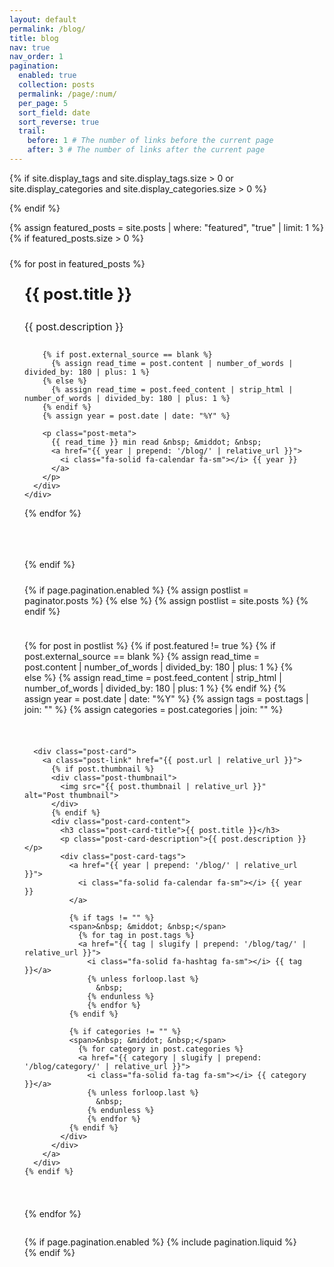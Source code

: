 ```yaml
---
layout: default
permalink: /blog/
title: blog
nav: true
nav_order: 1
pagination:
  enabled: true
  collection: posts
  permalink: /page/:num/
  per_page: 5
  sort_field: date
  sort_reverse: true
  trail:
    before: 1 # The number of links before the current page
    after: 3 # The number of links after the current page
---
```


<div class="post">

{% if site.display_tags and site.display_tags.size > 0 or site.display_categories and site.display_categories.size > 0 %}
  <div class="tag-category-list">
    <ul class="p-0 m-0">
      {% for tag in site.display_tags %}
        <li>
          <i class="fa-solid fa-hashtag fa-sm"></i> <a href="{{ tag | slugify | prepend: '/blog/tag/' | relative_url }}">{{ tag }}</a>
        </li>
        {% unless forloop.last %}
          <p>&bull;</p>
        {% endunless %}
      {% endfor %}
      {% if site.display_categories.size > 0 and site.display_tags.size > 0 %}
        <p>&bull;</p>
      {% endif %}
      {% for category in site.display_categories %}
        <li>
          <i class="fa-solid fa-tag fa-sm"></i> <a href="{{ category | slugify | prepend: '/blog/category/' | relative_url }}">{{ category }}</a>
        </li>
        {% unless forloop.last %}
          <p>&bull;</p>
        {% endunless %}
      {% endfor %}
    </ul>
  </div>
  {% endif %}

{% assign featured_posts = site.posts | where: "featured", "true" | limit: 1 %}
{% if featured_posts.size > 0 %}
<div class="featured-post">
  {% for post in featured_posts %}
  <a href="{{ post.url | relative_url }}">
    <div class="featured-card">
      <div class="card-content">
        <div class="pin-icon">
          <i class="fa-solid fa-thumbtack fa-xs"></i>
        </div>
        <h3 class="card-title">{{ post.title }}</h3>
        <p class="card-description">{{ post.description }}</p>

        {% if post.external_source == blank %}
          {% assign read_time = post.content | number_of_words | divided_by: 180 | plus: 1 %}
        {% else %}
          {% assign read_time = post.feed_content | strip_html | number_of_words | divided_by: 180 | plus: 1 %}
        {% endif %}
        {% assign year = post.date | date: "%Y" %}

        <p class="post-meta">
          {{ read_time }} min read &nbsp; &middot; &nbsp;
          <a href="{{ year | prepend: '/blog/' | relative_url }}">
            <i class="fa-solid fa-calendar fa-sm"></i> {{ year }}
          </a>
        </p>
      </div>
    </div>
  </a>
  {% endfor %}
</div>
<hr>
{% endif %}

<div class="post-list">
  {% if page.pagination.enabled %}
    {% assign postlist = paginator.posts %}
  {% else %}
    {% assign postlist = site.posts %}
  {% endif %}

  {% for post in postlist %}
    {% if post.featured != true %}
      {% if post.external_source == blank %}
        {% assign read_time = post.content | number_of_words | divided_by: 180 | plus: 1 %}
      {% else %}
        {% assign read_time = post.feed_content | strip_html | number_of_words | divided_by: 180 | plus: 1 %}
      {% endif %}
      {% assign year = post.date | date: "%Y" %}
      {% assign tags = post.tags | join: "" %}
      {% assign categories = post.categories | join: "" %}

      <div class="post-card">
        <a class="post-link" href="{{ post.url | relative_url }}">
          {% if post.thumbnail %}
          <div class="post-thumbnail">
            <img src="{{ post.thumbnail | relative_url }}" alt="Post thumbnail">
          </div>
          {% endif %}
          <div class="post-card-content">
            <h3 class="post-card-title">{{ post.title }}</h3>
            <p class="post-card-description">{{ post.description }}</p>
            <div class="post-card-tags">
              <a href="{{ year | prepend: '/blog/' | relative_url }}">
                <i class="fa-solid fa-calendar fa-sm"></i> {{ year }}
              </a>

              {% if tags != "" %}
              <span>&nbsp; &middot; &nbsp;</span>
                {% for tag in post.tags %}
                <a href="{{ tag | slugify | prepend: '/blog/tag/' | relative_url }}">
                  <i class="fa-solid fa-hashtag fa-sm"></i> {{ tag }}</a>
                  {% unless forloop.last %}
                    &nbsp;
                  {% endunless %}
                  {% endfor %}
              {% endif %}

              {% if categories != "" %}
              <span>&nbsp; &middot; &nbsp;</span>
                {% for category in post.categories %}
                <a href="{{ category | slugify | prepend: '/blog/category/' | relative_url }}">
                  <i class="fa-solid fa-tag fa-sm"></i> {{ category }}</a>
                  {% unless forloop.last %}
                    &nbsp;
                  {% endunless %}
                  {% endfor %}
              {% endif %}
            </div>
          </div>
        </a>
      </div>
    {% endif %}
  {% endfor %}
</div>

{% if page.pagination.enabled %}
{% include pagination.liquid %}
{% endif %}

</div>

<style>
/* Custom card colors utilizing theme variables */
:root {
  --card-bg: var(--global-bg-color);
  --card-border: var(--global-divider-color);
  --card-text: var(--global-text-color);
  --card-link: var(--global-theme-color);
  --card-hover: rgba(0, 0, 0, 0.03);
}

html[data-theme="dark"] {
  --card-hover: rgba(255, 255, 255, 0.05);
}

.header-bar {
  display: none;
}

/* Полностью скрываем секцию с тегами */
.tag-category-list {
  display: none;
}

/* Featured post styling */  
.featured-post {
  margin: 1.5rem 0 2rem 0;
  width: 100%;
}

.featured-card {
  background-color: var(--card-bg);
  border-radius: 12px;
  border: 1px solid var(--card-border);
  padding: 1.5rem;
  transition: transform 0.2s ease, box-shadow 0.2s ease;
}

.featured-post a {
  color: var(--card-text);
  text-decoration: none;
  display: block;
}

.featured-card:hover {
  transform: translateY(-3px);
  box-shadow: 0 8px 20px rgba(0, 0, 0, 0.08);
  background-color: var(--card-hover);
}

.pin-icon {
  float: right;
  color: var(--global-theme-color);
}

.card-title {
  margin-top: 0;
  font-size: 1.6rem;
  color: var(--global-theme-color);
}

.card-description {
  margin-top: 1rem;
  margin-bottom: 1.5rem;
  font-size: 1rem;
  line-height: 1.6;
  color: var(--card-text);
}

/* Метаданные для featured post на одной строке */
.post-meta {
  white-space: nowrap;
  overflow: hidden;
  text-overflow: ellipsis;
}

.post-meta a {
  color: var(--global-theme-color);
  text-decoration: none;
}

.post-meta a:hover {
  text-decoration: none;
}

hr {
  background-color: var(--card-border);
  height: 1px;
  border: none;
  margin: 2rem 0;
}

.post-list {
  display: flex;
  flex-direction: column;
  gap: 1.5rem;
  margin-top: 1.5rem;
}

.post-card {
  background-color: var(--card-bg);
  border-radius: 12px;
  overflow: hidden;
  border: 1px solid var(--card-border);
  width: 100%;
  min-height: 180px;
  transition: transform 0.2s ease, box-shadow 0.2s ease;
}

.post-card:hover {
  transform: translateY(-3px);
  box-shadow: 0 5px 15px rgba(0, 0, 0, 0.08);
  background-color: var(--card-hover);
}

/* Структура ссылки внутри карточки */
.post-link {
  display: flex;
  color: var(--card-text);
  text-decoration: none;
  height: 100%;
}

/* Миниатюра поста */
.post-thumbnail {
  flex: 0 0 280px;
  max-width: 280px;
  height: 100%;
  min-height: 180px;
}

.post-thumbnail img {
  width: 100%;
  height: 100%;
  object-fit: cover;
}

.post-card-content {
  flex: 1;
  padding: 1.2rem;
  display: flex;
  flex-direction: column;
  justify-content: space-between;
}

.post-card-title {
  font-size: 1.25rem;
  font-weight: bold;
  margin: 0 0 0.75rem 0;
  color: var(--global-theme-color);
  line-height: 1.3;
}

.post-card-description {
  font-size: 0.9rem;
  line-height: 1.5;
  margin: 0 0 0.75rem 0;
  display: -webkit-box;
  -webkit-line-clamp: 2;
  -webkit-box-orient: vertical;
  overflow: hidden;
  color: var(--card-text);
  flex-grow: 1;
}

.post-card-tags {
  font-size: 0.8rem;
  color: var(--global-text-color-light);
  white-space: nowrap;
  overflow: hidden;
  text-overflow: ellipsis;
}

.post-card-tags a {
  color: var(--global-theme-color);
  text-decoration: none;
}

.post-card-tags a:hover {
  text-decoration: none;
}

@media (max-width: 768px) {
  .post-card {
    height: auto;
  }
  
  .post-link {
    flex-direction: column;
  }
  
  .post-thumbnail {
    max-width: 100%;
    height: 200px;
  }
  
  .post-card-content {
    padding: 1rem;
  }
}
</style>